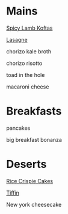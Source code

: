 # Mains

[Spicy Lamb Koftas](spicy-lamb-koftas.md)

[Lasagne](lasagne.md)

chorizo kale broth

chorizo risotto

toad in the hole

macaroni cheese



# Breakfasts

pancakes

big breakfast bonanza

# Deserts

[Rice Crispie Cakes](rice-crispie-cakes.md)

[Tiffin](tiffin.md)

New york cheesecake
